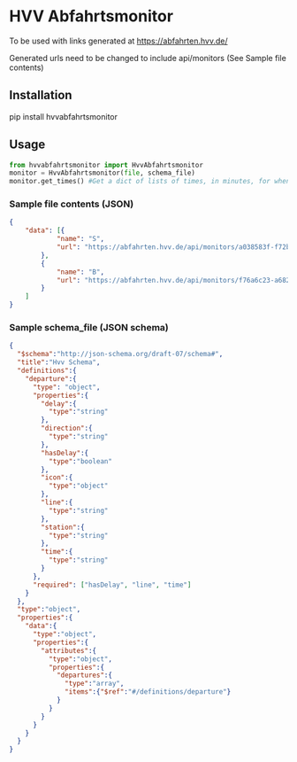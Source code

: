 # HVV Abfahrtsmonitor

To be used with links generated at https://abfahrten.hvv.de/

Generated urls need to be changed to include api/monitors (See Sample file contents)

## Installation

pip install hvvabfahrtsmonitor

## Usage

```python
from hvvabfahrtsmonitor import HvvAbfahrtsmonitor
monitor = HvvAbfahrtsmonitor(file, schema_file)
monitor.get_times() #Get a dict of lists of times, in minutes, for when the buses/metros/trains are due next.
```
### Sample file contents (JSON)

```json
{
	"data": [{
			"name": "S",
			"url": "https://abfahrten.hvv.de/api/monitors/a038583f-f72b-4e4e-ba22-9d9903ced316"
		},
		{
			"name": "B",
			"url": "https://abfahrten.hvv.de/api/monitors/f76a6c23-a682-4297-aa99-f815157e2bca"
		}
	]
}
```

### Sample schema_file (JSON schema)

```json
{
  "$schema":"http://json-schema.org/draft-07/schema#",
  "title":"Hvv Schema",
  "definitions":{
    "departure":{
      "type": "object",
      "properties":{
        "delay":{
          "type":"string"
        },
        "direction":{
          "type":"string"
        },
        "hasDelay":{
          "type":"boolean"
        },
        "icon":{
          "type":"object"
        },
        "line":{
          "type":"string"
        },
        "station":{
          "type":"string"
        },
        "time":{
          "type":"string"
        }
      },
      "required": ["hasDelay", "line", "time"]
    }
  },
  "type":"object",
  "properties":{
    "data":{
      "type":"object",
      "properties":{
        "attributes":{
          "type":"object",
          "properties":{
            "departures":{
              "type":"array",
              "items":{"$ref":"#/definitions/departure"}
            }
          }
        }
      }
    }
  }
}
```
